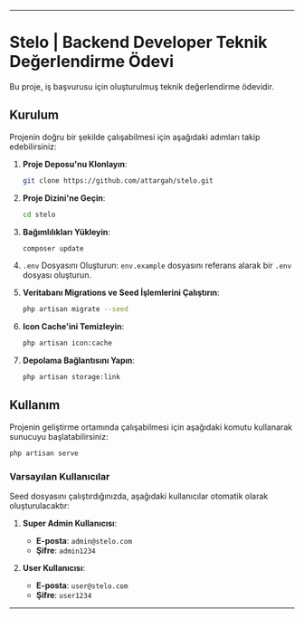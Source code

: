 
---

# Stelo | Backend Developer Teknik Değerlendirme Ödevi

Bu proje, iş başvurusu için oluşturulmuş teknik değerlendirme ödevidir.

## Kurulum

Projenin doğru bir şekilde çalışabilmesi için aşağıdaki adımları takip edebilirsiniz:

1. **Proje Deposu'nu Klonlayın**:
   ```bash
   git clone https://github.com/attargah/stelo.git
   ```

2. **Proje Dizini'ne Geçin**:
   ```bash
   cd stelo
   ```

3. **Bağımlılıkları Yükleyin**:
   ```bash
   composer update
   ```

4. `.env` Dosyasını Oluşturun:
   `env.example` dosyasını referans alarak bir `.env` dosyası oluşturun.

5. **Veritabanı Migrations ve Seed İşlemlerini Çalıştırın**:
   ```bash
   php artisan migrate --seed
   ```

6. **Icon Cache'ini Temizleyin**:
   ```bash
   php artisan icon:cache
   ```

7. **Depolama Bağlantısını Yapın**:
   ```bash
   php artisan storage:link
   ```

## Kullanım

Projenin geliştirme ortamında çalışabilmesi için aşağıdaki komutu kullanarak sunucuyu başlatabilirsiniz:

```bash
php artisan serve
```

### Varsayılan Kullanıcılar

Seed dosyasını çalıştırdığınızda, aşağıdaki kullanıcılar otomatik olarak oluşturulacaktır:

1. **Super Admin Kullanıcısı**:
    - **E-posta**: `admin@stelo.com`
    - **Şifre**: `admin1234`

2. **User Kullanıcısı**:
    - **E-posta**: `user@stelo.com`
    - **Şifre**: `user1234`

---
